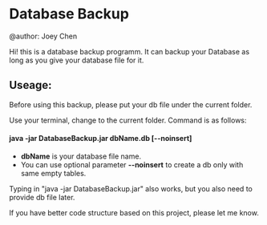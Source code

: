 # Database Backup

@author: Joey Chen

Hi! this is a database backup programm.
It can backup your Database as long as you give your database file for it.

## Useage:

Before using this backup, please put your db file under the current folder.

Use your terminal, change to the current folder. Command is as follows:

#### java -jar DatabaseBackup.jar __dbName.db__ [--noinsert]

- __dbName__ is your database file name.
- You can use optional parameter __--noinsert__ to create a db only with same empty tables.

Typing in "java -jar DatabaseBackup.jar" also works, but you also need to provide db file later.

If you have better code structure based on this project, please let me know.

